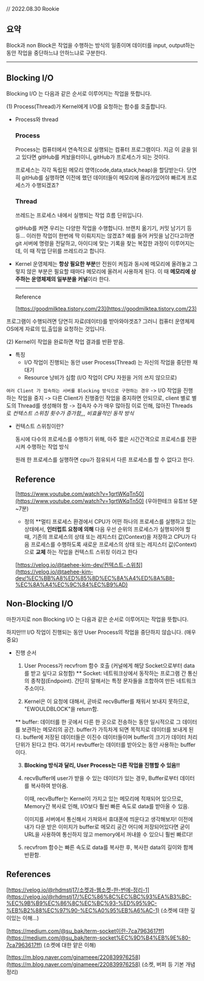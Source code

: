 // 2022.08.30 Rookie

## 요약

Block과 non Block은 작업을 수행하는 방식의 일종이며 데이터를 input, output하는 동안 작업을 중단하느냐 안하느냐로 구분한다.

---

## **Blocking I/O**

Blocking I/O 는 다음과 같은 순서로 이루어지는 작업을 뜻합니다.

(1) Process(Thread)가 Kernel에게 I/O를 요청하는 함수를 호출합니다.

- Process와 thread
    
    ### Process
    
    Process는 컴퓨터에서 연속적으로 실행되는 컴퓨터 프로그램이다. 지금 이 글을 읽고 있다면 gitHub를 켜놨을터이니, gitHub가 프로세스가 되는 것이다. 
    
    프로세스는 각각 독립된 메모리 영역(code,data,stack,heap)을 할당받는다. 당연히 gitHub를 실행하면 이전에 했던 데이터들이 메모리에 올라가있어야 빠르게 프로세스가 수행되겠죠?
    
    ### Thread
    
    쓰레드는 프로세스 내에서 실행되는 작업 흐름 단위입니다. 
    
    gitHub를 켜면 우리는 다양한 작업을 수행합니다. 브랜치 옮기기, 커밋 남기기 등등… 이러한 작업이 한번에 딱 이뤄지지는 않겠죠? 예를 들어 커밋을 남긴다고하면 git 서버에 명령을 전달하고, 아이디에 맞는 기록을 찾는 복잡한 과정이 이루어지는데, 이 때 작업 단위를 쓰레드라고 합니다.
    
- Kernel
운영체제는 **항상 필요한 부분**만 전원이 켜짐과 동시에 메모리에 올려놓고 그렇지 않은 부분은 필요할 때마다 메모리에 올려서 사용하게 된다. 이 때 **메모리에 상주하는 운영체제의 일부분을 커널**이라 한다.
    
    ---
    
    Reference
    
    [https://goodmilktea.tistory.com/23](https://goodmilktea.tistory.com/23) 
    

프로그램이 수행되려면 당연히 자료(데이터)를 받아와야겟죠? 그러니 컴퓨터 운영체제 OS에게 자료의 입,출입을 요청하는 것입니다. 

(2) Kernel이 작업을 완료하면 작업 결과를 반환 받음.

- 특징
    - I/O 작업이 진행되는 동안 user Process(Thread) 는 자신의 작업을 중단한 채 대기
    - Resource 낭비가 심함 (I/O 작업이 CPU 자원을 거의 쓰지 않으므로)

`여러 Client 가 접속하는 서버를 Blocking 방식으로 구현하는 경우` -> I/O 작업을 진행하는 작업을 중지 -> 다른 Client가 진행중인 작업을 중지하면 안되므로, client 별로 별도의 Thread를 생성해야 함 -> 접속자 수가 매우 많아짐 이로 인해, 많아진 Threads 로 *컨텍스트 스위칭 횟수가 증가함,,, 비효율적인 동작 방식*

- 컨텍스트 스위칭이란?
    
    동시에 다수의 프로세스를 수행하기 위해, 아주 짧은 시간간격으로 프로세스를 전환시켜 수행하는 작업 방식
    
    원래 한 프로세스를 실행하면 cpu가 점유되서 다른 프로세스를 할 수 없다고 한다.
    
    ## Reference
    
    [https://www.youtube.com/watch?v=1grtWKqTn50](https://www.youtube.com/watch?v=1grtWKqTn50) (우아한테크 유튜브 5분~7분)
    
    - 정의
    **멀티 프로세스 환경에서 CPU가 어떤 하나의 프로세스를 실행하고 있는 상태에서, **인터럽트 요청에 의해** 다음 우선 순위의 프로세스가 실행되어야 할 때, 기존의 프로세스의 상태 또는 레지스터 값(Context)을 저장하고 CPU가 다음 프로세스를 수행하도록 새로운 프로세스의 상태 또는 레지스터 값(Context)으로 **교체**
    하는 작업을 컨텍스트 스위칭 이라고 한다
    
    [https://velog.io/@taehee-kim-dev/컨텍스트-스위칭](https://velog.io/@taehee-kim-dev/%EC%BB%A8%ED%85%8D%EC%8A%A4%ED%8A%B8-%EC%8A%A4%EC%9C%84%EC%B9%AD) 
    

## **Non-Blocking I/O**

마찬가지로 non Blocking I/O 는 다음과 같은 순서로 이루어지는 작업을 뜻합니다.

하지만!!! I/O 작업이 진행되는 동안 User Process의 작업을 중단하지 않습니다. (매우 중요)

- 진행 순서
    1. User Process가 recvfrom 함수 호출 (커널에게 해당 Socket으로부터 data를 받고 싶다고 요청함)
    ** Socket: 네트워크상에서 동작하는 프로그램 간 통신의 종착점(Endpoint). 간단히 말해서는 특정 문자들을 조합하여 만든 네트워크 주소이다.
    
    2. Kernel은 이 요청에 대해서, 곧바로 recvBuffer를 채워서 보내지 못하므로, "EWOULDBLOCK"을 return함.
    
    ** buffer: 데이터를 한 곳에서 다른 한 곳으로 전송하는 동안 일시적으로 그 데이터를 보관하는 메모리의 공간. buffer가 가득차게 되면 목적지로 데이터를 보내게 된다. buffer에 저장된 데이터들은 이진수 데이터들이며 buffer의 크기가 데이터 처리 단위가 된다고 한다.
    여기서 revbuffer는 데이터를 받아오는 동안 사용하는 buffer이다.
    
    3. **Blocking 방식과 달리, User Process는 다른 작업을 진행할 수 있음!!**
    
    4. recvBuffer에 user가 받을 수 있는 데이터가 있는 경우, Buffer로부터 데이터를 복사하여 받아옴.
        
        이때, recvBuffer는 Kernel이 가지고 있는 메모리에 적재되어 있으므로, Memory간 복사로 인해, I/O보다 훨씬 빠른 속도로 data를 받아올 수 있음. 
        
        이미지를 서버에서 통신해서 가져와서 휴대폰에 띄운다고 생각해보자! 이전에 내가 다운 받은 이미지가 buffer로 메모리 공간 어디에 저장되어있다면 굳이 URL을 사용하여 통신하지 않고 memory에서 꺼내쓸 수 있으니 훨씬 빠르다! 
         
        
    5. recvfrom 함수는 빠른 속도로 data를 복사한 후, 복사한 data의 길이와 함께 반환함.
    

## References

[https://velog.io/@rhdmstj17/소켓과-웹소켓-한-번에-정리-1](https://velog.io/@rhdmstj17/%EC%86%8C%EC%BC%93%EA%B3%BC-%EC%9B%B9%EC%86%8C%EC%BC%93-%ED%95%9C-%EB%B2%88%EC%97%90-%EC%A0%95%EB%A6%AC-1) (소켓에 대한 깊이있는 이해…)

[https://medium.com/@su_bak/term-socket이란-7ca7963617ff](https://medium.com/@su_bak/term-socket%EC%9D%B4%EB%9E%80-7ca7963617ff) (소켓에 대한 얕은 이해)

[https://m.blog.naver.com/ginameee/220839976258](https://m.blog.naver.com/ginameee/220839976258) (소켓, 버퍼 등 기본 개념 정리)
